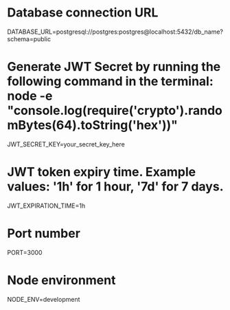 # Database connection URL
DATABASE_URL=postgresql://postgres:postgres@localhost:5432/db_name?schema=public

# Generate JWT Secret by running the following command in the terminal: node -e "console.log(require('crypto').randomBytes(64).toString('hex'))"
JWT_SECRET_KEY=your_secret_key_here

# JWT token expiry time. Example values: '1h' for 1 hour, '7d' for 7 days.
JWT_EXPIRATION_TIME=1h

# Port number
PORT=3000

# Node environment
NODE_ENV=development